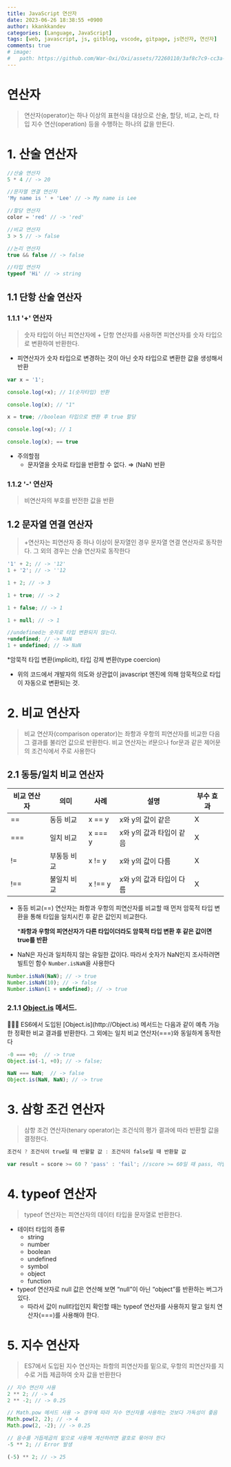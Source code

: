 ```yaml
---
title: JavaScript 연산자
date: 2023-06-26 18:38:55 +0900
author: kkankkandev
categories: [Language, JavaScript]
tags: [web, javascript, js, gitblog, vscode, gitpage, js연산자, 연산자]     # TAG names should always be lowercase
comments: true
# image:
#   path: https://github.com/War-Oxi/Oxi/assets/72260110/3af8c7c9-cc3a-4fed-84d5-c736bad8ba53
---
```


# 연산자

> 연산자(operator)는 하나 이상의 표현식을 대상으로 산술, 할당, 비교, 논리, 타입 지수 연산(operation) 등을 수행하는 하나의 값을 만든다.
> 

# 1. 산술 연산자

```jsx
//산술 연산자
5 * 4 // -> 20

//문자열 연결 연산자
'My name is ' + 'Lee' // -> My name is Lee

//할당 연산자
color = 'red' // -> 'red'

//비교 연산자
3 > 5 // -> false

//논리 연산자
true && false // -> false

//타입 연산자
typeof 'Hi' // -> string
```

## 1.1 단항 산술 연산자

### 1.1.1 '+' 연산자

> 숫자 타입이 아닌 피연산자에 + 단항 연산자를 사용하면 피연산자를 숫자 타입으로 변환하여 반환한다.

* 피연산자가 숫자 타입으로 변경하는 것이 아닌 숫자 타입으로 변환한 값을 생성해서 반환
> 

```jsx
var x = '1';

console.log(+x); // 1(숫자타입) 반환

console.log(x); // "1"

x = true; //boolean 타입으로 변환 후 true 할당

console.log(+x); // 1

console.log(x); == true
```

- 주의할점
    - 문자열을 숫자로 타입을 반환할 수 없다. ⇒ (NaN) 반환

### 1.1.2 '-' 연산자

> 비연산자의 부호를 반전한 값을 반환
> 

## 1.2 문자열 연결 연산자

> +연산자는 피연산자 중 하나 이상이 문자열인 경우 문자열 연결 연산자로 동작한다. 
그 외의 경우는 산술 연산자로 동작한다
> 

```jsx
'1' + 2; // -> '12'
1 + '2'; // -> ''12

1 + 2; // -> 3

1 + true; // -> 2

1 + false; // -> 1

1 + null; // -> 1

//undefined는 숫자로 타입 변환되지 않는다.
+undefined; // -> NaN
1 + undefined; // -> NaN
```

*암묵적 타입 변환(implicit), 타입 강제 변환(type coercion)

- 위의 코드에서 개발자의 의도와 상관없이 javascript 엔진에 의해 암묵적으로 타입이 자동으로 변환되는 것.

# 2. 비교 연산자

> 비교 연산자(comparison operator)는 좌항과 우항의 피연산자를 비교한 다음 그 결과를 불리언 값으로 반환한다. 비교 연산자는 if문으나 for문과 같은 제어문의 조건식에서 주로 사용한다
> 

## 2.1 동등/일치 비교 연산자

| 비교 연산자 | 의미 | 사례 | 설명 | 부수 효과 |
| --- | --- | --- | --- | --- |
| == | 동등 비교 | x == y | x와 y의 값이 같은 | X |
| === | 일치 비교 | x === y | x와 y의 값과 타입이 같음 | X |
| != | 부동등 비교 | x != y | x와 y의 값이 다름 | X |
| !== | 불일치 비교 | x !== y | x와 y의 값과 타입이 다름 | X |
- 동등 비교(==) 연산자는 좌항과 우항의 피연산자를 비교할 때 먼저 암묵적 타입 변환을 통해 타입을 일치시킨 후 같은 값인지 비교한다.
    
    ***좌항과 우항의 피연산자가 다른 타입이더라도 암묵적 타입 변환 후 같은 값이면 true를 반환**
    
- NaN은 자신과 일치하지 않는 유일한 값이다. 따라서 숫자가 NaN인지 조사하려면 빌트인 함수 `Number.isNaN`을 사용한다

```jsx
Number.isNaN(NaN); // -> true
Number.isNaN(10); // -> false
Number.isNan(1 + undefined); // -> true
```

### 2.1.1 [Object.is](http://Object.is) 메서드.

<aside>
👨🏽‍🦯 ES6에서 도입된 [Object.is](http://Object.is) 메서드는 다음과 같이 예측 가능한 정확한 비교 결과를 반환한다.
그 외에는 일치 비교 연산자(===)와 동일하게 동작한다

</aside>

```jsx
-0 === +0;  // -> true
Object.is(-1, +0); // -> false;

NaN === NaN;  // -> false
Object.is(NaN, NaN); // -> true
```

# 3. 삼항 조건 연산자

> 삼항 조건 연산자(tenary operator)는 조건식의 평가 결과에 따라 반환할 값을 결정한다.
> 

```jsx
조건식 ? 조건식이 true일 때 반활할 값 : 조건식이 false일 때 반환할 값

var result = score >= 60 ? 'pass' : 'fail'; //score >= 60일 때 pass, 아닐 때 fail
```

# 4. typeof 연산자

> typeof 연산자는 피연산자의 데이터 타입을 문자열로 반환한다.
> 
- 테이터 타입의 종류
    - string
    - number
    - boolean
    - undefined
    - symbol
    - object
    - function
- typeof 연산자로 null 값은 연산해 보면 “null”이 아닌 “object”를 반환하는 버그가 있다.
    - 따라서 값이 null타입인지 확인할 때는 typeof 연산자를 사용하지 말고 일치 연산자(===)를 사용해야 한다.

# 5. 지수 연산자

> ES7에서 도입된 지수 연산자는 좌항의 피연산자를 밑으로, 우항의 피연산자를 지수로 거듭 제곱하여 숫자 값을 반환한다
> 

```jsx
// 지수 연산자 사용
2 ** 2; // -> 4
2 ** -2; // -> 0.25

// Math.pow 메서드 사용 -> 경우에 따라 지수 연산자를 사용하는 것보다 가독성이 좋음
Math.pow(2, 2); // -> 4
Math.pow(2, -2); // -> 0.25

// 음수를 거듭제곱의 밑으로 사용해 계산하려면 괄호로 묶어야 한다
-5 ** 2; // Error 발생

(-5) ** 2; // -> 25
```